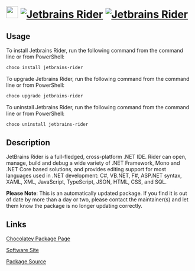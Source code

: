 ﻿# <img src="https://cdn.jsdelivr.net/gh/mkevenaar/chocolatey-packages@133f6f90e6e314bf853a18be3c869623472abba2/icons/jetbrains-rider.png" width="32" height="32"/> [![Jetbrains Rider](https://img.shields.io/chocolatey/v/jetbrains-rider.svg?label=Jetbrains+Rider)](https://community.chocolatey.org/packages/jetbrains-rider) [![Jetbrains Rider](https://img.shields.io/chocolatey/dt/jetbrains-rider.svg)](https://community.chocolatey.org/packages/jetbrains-rider)

## Usage

To install Jetbrains Rider, run the following command from the command line or from PowerShell:

```powershell
choco install jetbrains-rider
```

To upgrade Jetbrains Rider, run the following command from the command line or from PowerShell:

```powershell
choco upgrade jetbrains-rider
```

To uninstall Jetbrains Rider, run the following command from the command line or from PowerShell:

```powershell
choco uninstall jetbrains-rider
```

## Description

JetBrains Rider is a full-fledged, cross-platform .NET IDE. Rider can open, manage, build and debug a wide variety of .NET Framework, Mono and .NET Core based solutions, and provides editing support for most languages used in .NET development: C#, VB.NET, F#, ASP.NET syntax, XAML, XML, JavaScript, TypeScript, JSON, HTML, CSS, and SQL.

**Please Note**: This is an automatically updated package. If you find it is
out of date by more than a day or two, please contact the maintainer(s) and
let them know the package is no longer updating correctly.


## Links

[Chocolatey Package Page](https://community.chocolatey.org/packages/jetbrains-rider)

[Software Site](https://www.jetbrains.com/rider/)

[Package Source](https://github.com/mkevenaar/chocolatey-packages/tree/master/automatic/jetbrains-rider)

